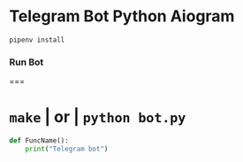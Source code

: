 # Telegram Bot Python Aiogram

```gitbash
pipenv install 
```
### Run Bot

===

``` make ``` | or | ``` python bot.py ```
===
```python
def FuncName():
    print("Telegram bot")
```

